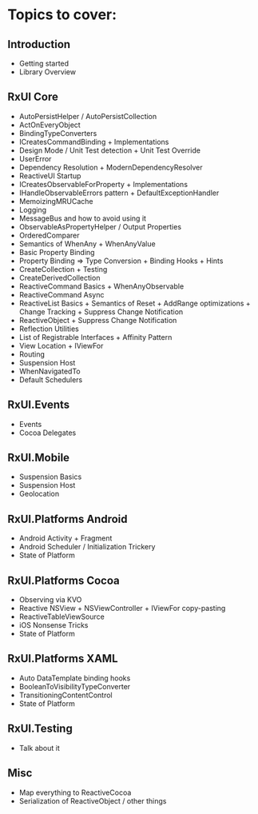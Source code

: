 # Topics to cover:

## Introduction

* Getting started
* Library Overview

## RxUI Core
* AutoPersistHelper / AutoPersistCollection
* ActOnEveryObject
* BindingTypeConverters
* ICreatesCommandBinding + Implementations
* Design Mode / Unit Test detection + Unit Test Override
* UserError
* Dependency Resolution + ModernDependencyResolver
* ReactiveUI Startup
* ICreatesObservableForProperty + Implementations
* IHandleObservableErrors pattern + DefaultExceptionHandler
* MemoizingMRUCache
* Logging
* MessageBus and how to avoid using it
* ObservableAsPropertyHelper / Output Properties
* OrderedComparer
* Semantics of WhenAny + WhenAnyValue
* Basic Property Binding
* Property Binding => Type Conversion + Binding Hooks + Hints
* CreateCollection + Testing
* CreateDerivedCollection
* ReactiveCommand Basics + WhenAnyObservable
* ReactiveCommand Async
* ReactiveList Basics + Semantics of Reset + AddRange optimizations +
  Change Tracking + Suppress Change Notification
* ReactiveObject + Suppress Change Notification
* Reflection Utilities
* List of Registrable Interfaces + Affinity Pattern
* View Location + IViewFor
* Routing
* Suspension Host
* WhenNavigatedTo
* Default Schedulers

## RxUI.Events
* Events
* Cocoa Delegates

## RxUI.Mobile
* Suspension Basics
* Suspension Host
* Geolocation

## RxUI.Platforms Android
* Android Activity + Fragment
* Android Scheduler / Initialization Trickery
* State of Platform

## RxUI.Platforms Cocoa
* Observing via KVO
* Reactive NSView + NSViewController + IViewFor copy-pasting
* ReactiveTableViewSource
* iOS Nonsense Tricks
* State of Platform

## RxUI.Platforms XAML
* Auto DataTemplate binding hooks
* BooleanToVisibilityTypeConverter
* TransitioningContentControl
* State of Platform

## RxUI.Testing
* Talk about it

## Misc
* Map everything to ReactiveCocoa
* Serialization of ReactiveObject / other things
